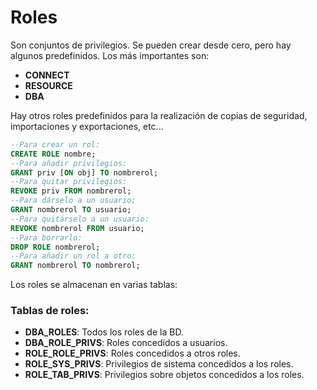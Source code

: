 # Roles

Son conjuntos de privilegios. Se pueden crear desde cero, pero hay algunos predefinidos. Los más importantes son:

* **CONNECT**
* **RESOURCE**
* **DBA**

Hay otros roles predefinidos para la realización de copias de seguridad, importaciones y exportaciones, etc...

~~~sql
--Para crear un rol: 
CREATE ROLE nombre;
--Para añadir privilegios: 
GRANT priv [ON obj] TO nombrerol;
--Para quitar privilegios: 
REVOKE priv FROM nombrerol;
--Para dárselo a un usuario; 
GRANT nombrerol TO usuario;
--Para quitárselo a un usuario: 
REVOKE nombrerol FROM usuario;
--Para borrarlo: 
DROP ROLE nombrerol;
--Para añadir un rol a otro: 
GRANT nombrerol TO nombrerol;
~~~

Los roles se almacenan en varias tablas:

### Tablas de roles:

* **DBA_ROLES**: Todos los roles de la BD.
* **DBA_ROLE_PRIVS**: Roles concedidos a usuarios.
* **ROLE_ROLE_PRIVS**: Roles concedidos a otros roles.
* **ROLE_SYS_PRIVS**: Privilegios de sistema concedidos a los roles.
* **ROLE_TAB_PRIVS**: Privilegios sobre objetos concedidos a los roles.
